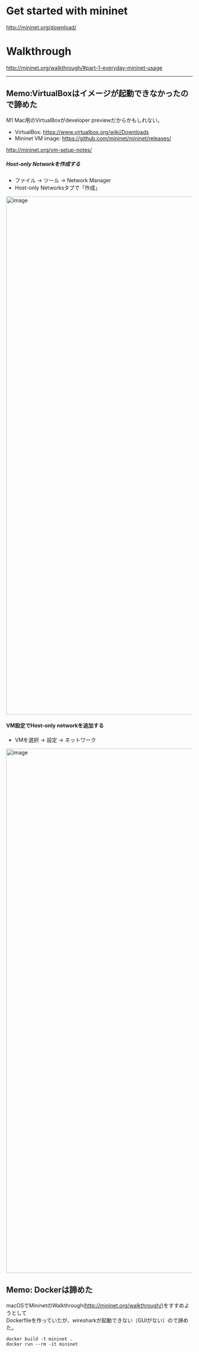 # Get started with mininet

http://mininet.org/download/

# Walkthrough

http://mininet.org/walkthrough/#part-1-everyday-mininet-usage

---

## Memo:VirtualBoxはイメージが起動できなかったので諦めた

M1 Mac用のVirtualBoxがdeveloper previewだからかもしれない。

- VirtualBox: https://www.virtualbox.org/wiki/Downloads
- Mininet VM image: https://github.com/mininet/mininet/releases/

http://mininet.org/vm-setup-notes/

##### Host-only Networkを作成する

- ファイル -> ツール -> Network Manager
- Host-only Networksタブで「作成」

<img width="1396" alt="image" src="https://user-images.githubusercontent.com/1885716/206936342-5e2d7bb5-81b5-4933-b03e-c99e1a9345a0.png">


#### VM設定でHost-only networkを追加する

- VMを選択 -> 設定 -> ネットワーク

<img width="1413" alt="image" src="https://user-images.githubusercontent.com/1885716/206936308-20be05e9-21ca-4934-b9c4-2df15f78e881.png">


## Memo: Dockerは諦めた

macOSでMininetのWalkthrough(http://mininet.org/walkthrough/)をすすめようとして  
Dockerfileを作っていたが、wiresharkが起動できない（GUIがない）ので諦めた。

```
docker build -t mininet .
docker run --rm -it mininet
```
